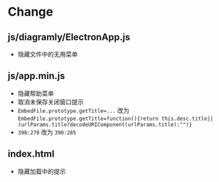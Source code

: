 # Change

## js/diagramly/ElectronApp.js

- 隐藏文件中的无用菜单

## js/app.min.js

- 隐藏帮助菜单
- 取消未保存关闭窗口提示
- `EmbedFile.prototype.getTitle=...` 改为 `EmbedFile.prototype.getTitle=function(){return this.desc.title||(urlParams.title?decodeURIComponent(urlParams.title):"")}`
- `390:270` 改为 `390:285`

## index.html

- 隐藏加载中的提示
